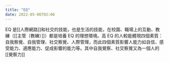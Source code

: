 ```yaml
---
title: "EQ"
date: 2022-05-06T02:06
---
```

EQ 是[[人際網路]]和社交的技能，也是生活的技能，在校園、職場上的互動、教練（[[主管（教練）]]）都是培養 EQ 的理想環境。高 EQ 的人較能體現四個素質：自我察覺、自我管理、社交察覺、人際管理，而此四個素質影響人能力如自信、感受能力、適應能力、促成影響的能力等。其中自我覺察、社交察覺又為一個人的[[覺察力]]